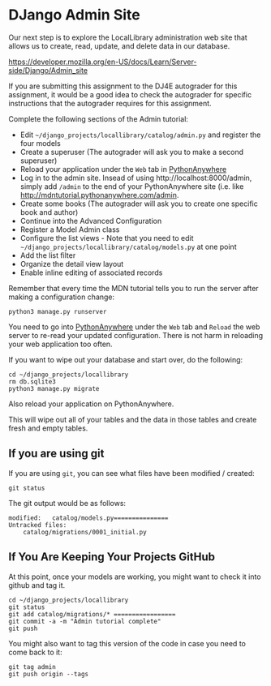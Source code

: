 DJango Admin Site
=================

Our next step is to explore the LocalLibrary administration web site that
allows us to create, read, update, and delete data in our database.

https://developer.mozilla.org/en-US/docs/Learn/Server-side/Django/Admin_site

If you are submitting this assignment to the DJ4E autograder for this assignment,
it would be a good idea to check the autograder for specific instructions that
the autograder requires for this assignment.

Complete the following sections of the Admin tutorial:

* Edit `~/django_projects/locallibrary/catalog/admin.py` and register the four models
* Create a superuser (The autograder will ask you to make a second superuser)
* Reload your application under the `Web` tab in
<a href="https://www.pythonanywhere.com" target="_blank">PythonAnywhere</a>
* Log in to the admin site.  Insead of using http://localhost:8000/admin, simply add `/admin` to the end of 
your PythonAnywhere site (i.e. like 
<a href="http://mdntutorial.pythonanywhere.com/admin" target="_blank">http://mdntutorial.pythonanywhere.com/admin</a>.
* Create some books (The autograder will ask you to create one specific book and author)
* Continue into the Advanced Configuration
* Register a Model Admin class
* Configure the list views - Note that you need to edit `~/django_projects/locallibrary/catalog/models.py` at one point
* Add the list filter
* Organize the detail view layout
* Enable inline editing of associated records

Remember that every time the MDN tutorial tells you to run the server after
making a configuration change:

    python3 manage.py runserver

You need to go into 
<a href="https://www.pythonanywhere.com" target="_blank">PythonAnywhere</a>
under the `Web` tab and `Reload` the web server to re-read your updated configuration.  There is 
not harm in reloading your web application too often.

If you want to wipe out your database and start over, do the following:

    cd ~/django_projects/locallibrary
    rm db.sqlite3
    python3 manage.py migrate

Also reload your application on PythonAnywhere.

This will wipe out all of your tables and the data in those tables and create fresh and empty tables.

If you are using git
--------------------

If you are using `git`, you can see what files have been modified / created:

    git status

The git output would be as follows:

    modified:   catalog/models.py===============
    Untracked files:
        catalog/migrations/0001_initial.py   

If You Are Keeping Your Projects GitHub
---------------------------------------

At this point, once your models are working, you might want to check it into
github and tag it.

    cd ~/django_projects/locallibrary
    git status
    git add catalog/migrations/* =================
    git commit -a -m "Admin tutorial complete"
    git push

You might also want to tag this version of the code in case you need to come back to it:

    git tag admin
    git push origin --tags

